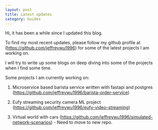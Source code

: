 ```yaml
---
layout: post
title: Latest updates
category: Guides
---
```


Hi, it has been a while since I updated this blog.

To find my most recent updates, please follow my github profile at (https://github.com/jeffreywu1996) for some of the latest projects I am working on.

I will try to write up some blogs on deep diving into some of the projects when I find some time.

Some projects I am currently working on:

1. Microservice based barista service written with fastapi and postgres (https://github.com/jeffreywu1996/barista-order-service)

2. Eufy streaming security camera ML project (https://github.com/jeffreywu1996/eufy-video-streaming)

3. Virtual world with cars (https://github.com/jeffreywu1996/simulated-network-scenarios) - Need to move to new repo.
